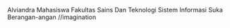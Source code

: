 Alviandra
Mahasiswa
Fakultas Sains Dan Teknologi
Sistem Informasi 
Suka Berangan-angan //imagination
<!---
alviandra12/alviandra12 is a ✨ special ✨ repository because its `README.md` (this file) appears on your GitHub profile.
You can click the Preview link to take a look at your changes.
--->
